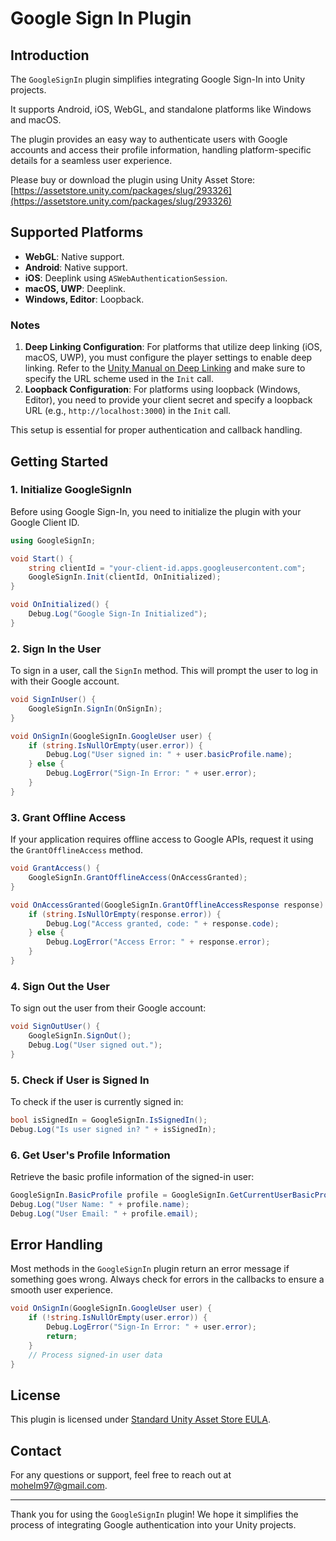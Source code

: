 # Google Sign In Plugin

## Introduction

The `GoogleSignIn` plugin simplifies integrating Google Sign-In into Unity projects.

It supports Android, iOS, WebGL, and standalone platforms like Windows and macOS.

The plugin provides an easy way to authenticate users with Google accounts and access their profile information, handling platform-specific details for a seamless user experience.

Please buy or download the plugin using Unity Asset Store: [https://assetstore.unity.com/packages/slug/293326](https://assetstore.unity.com/packages/slug/293326)

## Supported Platforms

- **WebGL**: Native support.
- **Android**: Native support.
- **iOS**: Deeplink using `ASWebAuthenticationSession`.
- **macOS, UWP**: Deeplink.
- **Windows, Editor**: Loopback.

### Notes

1. **Deep Linking Configuration**: For platforms that utilize deep linking (iOS, macOS, UWP), you must configure the player settings to enable deep linking. Refer to the [Unity Manual on Deep Linking](https://docs.unity3d.com/Manual/deep-linking.html) and make sure to specify the URL scheme used in the `Init` call.
2. **Loopback Configuration**: For platforms using loopback (Windows, Editor), you need to provide your client secret and specify a loopback URL (e.g., `http://localhost:3000`) in the `Init` call.

This setup is essential for proper authentication and callback handling.

## Getting Started

### 1. Initialize GoogleSignIn

Before using Google Sign-In, you need to initialize the plugin with your Google Client ID.

```csharp
using GoogleSignIn;

void Start() {
    string clientId = "your-client-id.apps.googleusercontent.com";
    GoogleSignIn.Init(clientId, OnInitialized);
}

void OnInitialized() {
    Debug.Log("Google Sign-In Initialized");
}
```

### 2. Sign In the User

To sign in a user, call the `SignIn` method. This will prompt the user to log in with their Google account.

```csharp
void SignInUser() {
    GoogleSignIn.SignIn(OnSignIn);
}

void OnSignIn(GoogleSignIn.GoogleUser user) {
    if (string.IsNullOrEmpty(user.error)) {
        Debug.Log("User signed in: " + user.basicProfile.name);
    } else {
        Debug.LogError("Sign-In Error: " + user.error);
    }
}
```

### 3. Grant Offline Access

If your application requires offline access to Google APIs, request it using the `GrantOfflineAccess` method.

```csharp
void GrantAccess() {
    GoogleSignIn.GrantOfflineAccess(OnAccessGranted);
}

void OnAccessGranted(GoogleSignIn.GrantOfflineAccessResponse response) {
    if (string.IsNullOrEmpty(response.error)) {
        Debug.Log("Access granted, code: " + response.code);
    } else {
        Debug.LogError("Access Error: " + response.error);
    }
}
```

### 4. Sign Out the User

To sign out the user from their Google account:

```csharp
void SignOutUser() {
    GoogleSignIn.SignOut();
    Debug.Log("User signed out.");
}
```

### 5. Check if User is Signed In

To check if the user is currently signed in:

```csharp
bool isSignedIn = GoogleSignIn.IsSignedIn();
Debug.Log("Is user signed in? " + isSignedIn);
```

### 6. Get User's Profile Information

Retrieve the basic profile information of the signed-in user:

```csharp
GoogleSignIn.BasicProfile profile = GoogleSignIn.GetCurrentUserBasicProfile();
Debug.Log("User Name: " + profile.name);
Debug.Log("User Email: " + profile.email);
```



## Error Handling

Most methods in the `GoogleSignIn` plugin return an error message if something goes wrong. Always check for errors in the callbacks to ensure a smooth user experience.

```csharp
void OnSignIn(GoogleSignIn.GoogleUser user) {
    if (!string.IsNullOrEmpty(user.error)) {
        Debug.LogError("Sign-In Error: " + user.error);
        return;
    }
    // Process signed-in user data
}
```


## License

This plugin is licensed under [Standard Unity Asset Store EULA](https://unity.com/legal/as-terms).

## Contact

For any questions or support, feel free to reach out at [mohelm97@gmail.com](mailto:mohelm97@gmail.com).

---

Thank you for using the `GoogleSignIn` plugin! We hope it simplifies the process of integrating Google authentication into your Unity projects.